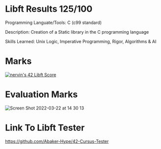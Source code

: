 # Libft Results 125/100

Programming Languate/Tools: C (c99 standard)

Description: Creation of a Static library in the C programming language

Skills Learned: Unix Logic, Imperative Programming, Rigor, Algorithms & AI

# Marks
[![nervin's 42 Libft Score](https://badge42.vercel.app/api/v2/cl58xqix9001109l2y9q5imb4/project/2325784)](https://github.com/JaeSeoKim/badge42)

# Evaluation Marks
![Screen Shot 2022-03-22 at 14 30 13](https://user-images.githubusercontent.com/9160772/159405511-18c85d3b-6579-4ee6-b9a6-cb8eff64644c.png)

# Link To Libft Tester
https://github.com/Abaker-Hype/42-Cursus-Tester

